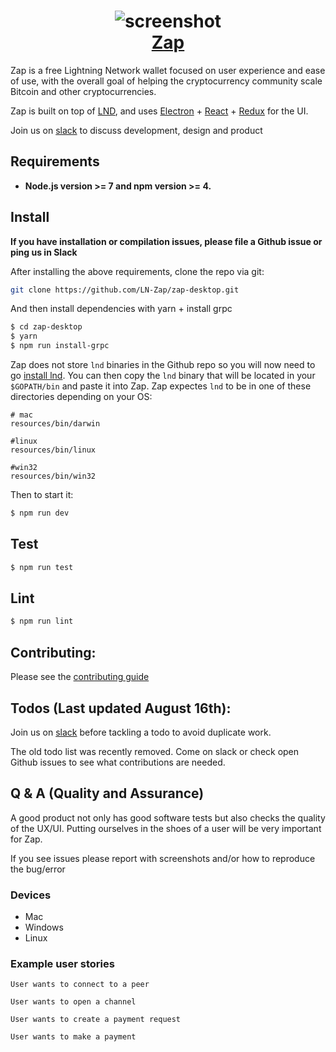<h1 align="center">
  <img src='http://zap.jackmallers.com/assets/desktop-f9a57ed49fc09119e2c9d3ba7337a5a7b42123b992b2eae14c356fc8a5ea25a3.png' alt="screenshot" />
  <br />
  <center>
    <a href='https://zap.jackmallers.com'>Zap</a>
  </center>
</h1>

Zap is a free Lightning Network wallet focused on user experience and ease of use, with the overall goal of helping the cryptocurrency community scale Bitcoin and other cryptocurrencies.

Zap is built on top of [LND](https://github.com/lightningnetwork/lnd), and uses
[Electron](https://electron.atom.io/) + [React](https://facebook.github.io/react/) + [Redux](https://github.com/reactjs/redux/tree/master/docs) for the UI.

Join us on [slack](https://join.slack.com/t/zaphq/shared_invite/enQtMjc5Njg3NjU5MzMzLWE1M2RiNjYxNWEyMTRjMzhmZDIyNTQ0YTRjNDg4MWNiMzI1ODNlODhhMzE5ZWVmMGVkOWVkMTVmNzBhNDhiZjQ) to discuss development, design and product

## Requirements

* **Node.js version >= 7 and npm version >= 4.**

## Install

**If you have installation or compilation issues, please file a Github issue or ping us in Slack**

After installing the above requirements, clone the repo via git:
```bash
git clone https://github.com/LN-Zap/zap-desktop.git
```

And then install dependencies with yarn + install grpc

```bash
$ cd zap-desktop
$ yarn
$ npm run install-grpc
```
Zap does not store `lnd` binaries in the Github repo so you will now need to go [install lnd](https://github.com/lightningnetwork/lnd/blob/master/docs/INSTALL.md). You can then copy the `lnd` binary that will be located in your `$GOPATH/bin` and paste it into Zap. Zap expectes `lnd` to be in one of these directories depending on your OS:

```
# mac
resources/bin/darwin

#linux
resources/bin/linux

#win32
resources/bin/win32
```

Then to start it:
```bash
$ npm run dev
```

## Test
```bash
$ npm run test
```

## Lint
```bash
$ npm run lint
```

## Contributing:
Please see the [contributing guide](https://github.com/LN-Zap/zap-desktop/blob/master/CONTRIBUTING.md)

## Todos (Last updated August 16th):
Join us on [slack](https://join.slack.com/t/zaphq/shared_invite/enQtMjc5Njg3NjU5MzMzLWE1M2RiNjYxNWEyMTRjMzhmZDIyNTQ0YTRjNDg4MWNiMzI1ODNlODhhMzE5ZWVmMGVkOWVkMTVmNzBhNDhiZjQ) before tackling a todo to avoid duplicate work. 

The old todo list was recently removed. Come on slack or check open Github issues to see what contributions are needed.

## Q & A (Quality and Assurance)

A good product not only has good software tests but also checks the quality of the UX/UI. Putting ourselves in the shoes of a user will be very important for Zap.

If you see issues please report with screenshots and/or how to reproduce the bug/error

### Devices
- Mac
- Windows
- Linux

### Example user stories
`User wants to connect to a peer`

`User wants to open a channel`

`User wants to create a payment request`

`User wants to make a payment`
